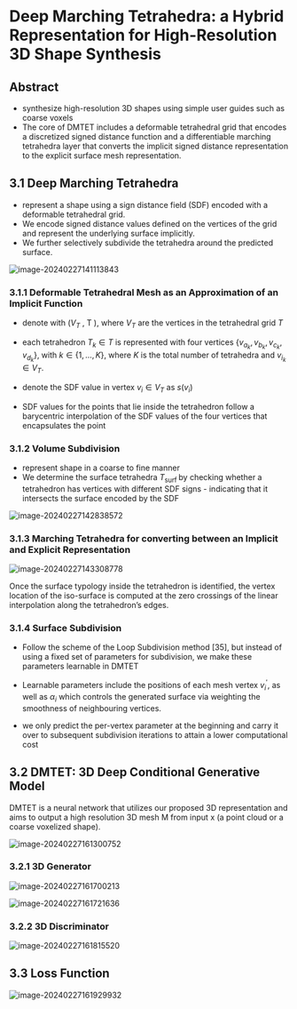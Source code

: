 # Deep Marching Tetrahedra: a Hybrid Representation for High-Resolution 3D Shape Synthesis

## Abstract

* synthesize high-resolution 3D shapes using simple user guides such as coarse voxels
* The core of DMTET includes a deformable tetrahedral grid that encodes a discretized signed distance function and a differentiable marching tetrahedra layer that converts the implicit signed distance representation to the explicit surface mesh representation.

## 3.1 Deep Marching Tetrahedra

* represent a shape using a sign distance field (SDF) encoded with a deformable tetrahedral grid.
* We encode signed distance values defined on the vertices of the grid and represent the underlying surface implicitly.
* We further selectively subdivide the tetrahedra around the predicted surface.

![image-20240227141113843](./images/image-20240227141113843.png)

### 3.1.1 Deformable Tetrahedral Mesh as an Approximation of an Implicit Function

* denote with ($V_T$ , T ), where $V_T$ are the vertices in the tetrahedral grid $T$
* each tetrahedron $T_k \in T$ is represented with four vertices $\left\{v_{a_k}, v_{b_k}, v_{c_k}, v_{d_k}\right\}$, with $k \in\{1, \ldots, K\}$, where $K$ is the total number of tetrahedra and $v_{i_k} \in V_T$.

* denote the SDF value in vertex $v_i \in V_T$ as $s\left(v_i\right)$
* SDF values for the points that lie inside the tetrahedron follow a barycentric interpolation of the SDF values of the four vertices that encapsulates the point

### 3.1.2 Volume Subdivision

* represent shape in a coarse to fine manner
* We determine the surface tetrahedra $T_{\text {surf }}$ by checking whether a tetrahedron has vertices with different SDF signs - indicating that it intersects the surface encoded by the SDF

![image-20240227142838572](./images/image-20240227142838572.png)

### 3.1.3 Marching Tetrahedra for converting between an Implicit and Explicit Representation

![image-20240227143308778](./images/image-20240227143308778.png)

Once the surface typology inside the tetrahedron is identified, the vertex location of the iso-surface is computed at the zero crossings of the linear interpolation along the tetrahedron’s edges.

### 3.1.4 Surface Subdivision

* Follow the scheme of the Loop Subdivision method [35], but instead of using a fixed set of parameters for subdivision, we make these parameters learnable in DMTET

* Learnable parameters include the positions of each mesh vertex $v_i^{\prime}$, as well as $\alpha_i$ which controls the generated surface via weighting the smoothness of neighbouring vertices. 

* we only predict the per-vertex parameter at the beginning and carry it over to subsequent subdivision iterations to attain a lower computational cost

## 3.2 DMTET: 3D Deep Conditional Generative Model

DMTET is a neural network that utilizes our proposed 3D representation and aims to output a high resolution 3D mesh M from input x (a point cloud or a coarse voxelized shape).

![image-20240227161300752](./images/image-20240227161300752.png)

### 3.2.1 3D Generator

![image-20240227161700213](./images/image-20240227161700213.png)

![image-20240227161721636](./images/image-20240227161721636.png)

### 3.2.2 3D Discriminator

![image-20240227161815520](./images/image-20240227161815520.png)

## 3.3 Loss Function

![image-20240227161929932](./images/image-20240227161929932.png)